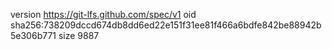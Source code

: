 version https://git-lfs.github.com/spec/v1
oid sha256:738209dccd674db8dd6ed22e151f31ee81f466a6bdfe842be88942b5e306b771
size 9887
